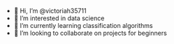 - 👋 Hi, I’m @victoriah35711
- 👀 I’m interested in data science
- 🌱 I’m currently learning classification algorithms 
- 💞️ I’m looking to collaborate on projects for beginners


<!---
victoriah35711/victoriah35711 is a ✨ special ✨ repository because its `README.md` (this file) appears on your GitHub profile.
You can click the Preview link to take a look at your changes.
--->
